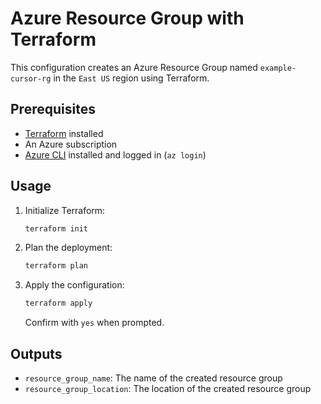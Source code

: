 # Azure Resource Group with Terraform

This configuration creates an Azure Resource Group named `example-cursor-rg` in the `East US` region using Terraform.

## Prerequisites
- [Terraform](https://www.terraform.io/downloads.html) installed
- An Azure subscription
- [Azure CLI](https://docs.microsoft.com/en-us/cli/azure/install-azure-cli) installed and logged in (`az login`)

## Usage

1. Initialize Terraform:
   ```sh
   terraform init
   ```
2. Plan the deployment:
   ```sh
   terraform plan
   ```
3. Apply the configuration:
   ```sh
   terraform apply
   ```
   Confirm with `yes` when prompted.

## Outputs
- `resource_group_name`: The name of the created resource group
- `resource_group_location`: The location of the created resource group 
